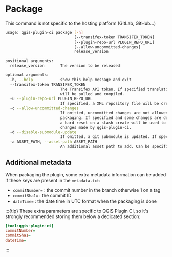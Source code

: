 # Package

This command is not specific to the hosting platform (GitLab, GitHub…)

```bash
usage: qgis-plugin-ci package [-h]
                              [--transifex-token TRANSIFEX_TOKEN]
                              [--plugin-repo-url PLUGIN_REPO_URL]
                              [--allow-uncommitted-changes]
                              release_version

positional arguments:
  release_version       The version to be released

optional arguments:
  -h, --help            show this help message and exit
  --transifex-token TRANSIFEX_TOKEN
                        The Transifex API token. If specified translations
                        will be pulled and compiled.
  -u --plugin-repo-url PLUGIN_REPO_URL
                        If specified, a XML repository file will be created in the current directory, the zip URL will use this parameter.
  -c --allow-uncommitted-changes
                        If omitted, uncommitted changes are not allowed before
                        packaging. If specified and some changes are detected,
                        a hard reset on a stash create will be used to revert
                        changes made by qgis-plugin-ci.
  -d --disable-submodule-update
                        If omitted, a git submodule is updated. If specified, git submodules will not be updated/initialized before packaging.
  -a ASSET_PATH, --asset-path ASSET_PATH
                        An additional asset path to add. Can be specified multiple times.
```

## Additional metadata

When packaging the plugin, some extra metadata information can be added if these keys are present in the `metadata.txt`:

* `commitNumber=` : the commit number in the branch otherwise 1 on a tag
* `commitSha1=` : the commit ID
* `dateTime=` : the date time in UTC format when the packaging is done

:::{tip}
These extra parameters are specific to QGIS Plugin CI, so it's strongly recommended storing them below a dedicated section:

```ini
[tool:qgis-plugin-ci]
commitNumber=
commitSha1=
dateTime=
```

:::
